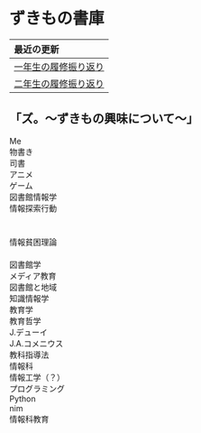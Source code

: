 # ずきもの書庫

<link rel="stylesheet" href="./css/orbit.css">
<link rel="stylesheet" href="./css/header.css">
<link rel="stylesheet" href="./css/fonts.css">
<link rel="stylesheet" href="./css/container.css">

| 最近の更新 |
|:-----------|
| [一年生の履修振り返り](/pages/firstgrade-review.md) |
| [二年生の履修振り返り](/pages/secandgrade-review.md) |


## 「ズ。～ずきもの興味について～」
<div class="anim-box box-animate">
    <div class="gravity-spot container" >
        <div class="orbit toumei ">
        Me
        </div>
        <div class="orbit">
            <div class="satellite rotate-orbit rotate-time-5 toumei">
                <div class="gravity-spot"> <!-- Nested example -->
                    <div class="orbit-2 rotate-orbit rotate-time-5 invert toumei">
                    物書き
                    </div>
                </div>
            </div>
            <div class="satellite rotate-orbit rotate-time-5 toumei">
                <div class="gravity-spot"> <!-- Nested example -->
                    <div class="orbit-2 rotate-orbit rotate-time-5 invert toumei">
                        司書
                    </div>
                </div>
            </div>
        </div>
        <div class="orbit toumei"></div>
        <div class="orbit toumei"></div>
        <div class="orbit">
            <div class="satellite rotate-orbit rotate-time-2 toumei">
                <div class="gravity-spot"> <!-- Nested example -->
                    <div class="orbit-2 rotate-orbit rotate-time-2 invert toumei">
                        アニメ
                    </div>
                </div>
            </div>
                <div class="satellite rotate-orbit rotate-time-2 toumei">
                    <div class="gravity-spot"> <!-- Nested example -->
                        <div class="orbit-2 rotate-orbit rotate-time-2 invert toumei">
                            ゲーム
                        </div>
                    </div>
                </div>
            </div>
            <div class="orbit-12">
                <div class="satellite rotate-orbit rotate-time-1 toumei">
                    <div class="gravity-spot"> <!-- Nested example -->
                        <div class="orbit-4 rotate-orbit rotate-time-1 invert toumei">
                            図書館情報学
                        </div>
                        <div class="orbit-5 ">
                            <div class="satellite rotate-orbit rotate-time-1 toumei">
                                <div class="gravity-spot"> <!-- Nested example -->
                                    <div class="orbit-3 rotate-orbit rotate-time-3 invert ">
                                        情報探索行動
                                        <div class="satellite rotate-orbit rotate-time-3 toumei">
                                        　<div class="gravity-spot"> <!-- Nested example -->
                                            　<div class="orbit-3 rotate-orbit rotate-time-3 invert toumei">
                                                情報貧困理論
                                            　</div>
                                        　</div>
                                        </div>
                                    </div>
                                </div>
                            </div>
                            <div class="satellite rotate-orbit rotate-time-1 toumei">
                            <div class="gravity-spot"> <!-- Nested example -->
                                <div class="orbit-3 rotate-orbit rotate-time-3 invert  angle-180">
                                    図書館学
                                    <div class="satellite rotate-orbit rotate-time-3 angle-270 toumei">
                                        <div class="gravity-spot"> <!-- Nested example -->
                                            <div class="orbit-3 rotate-orbit rotate-time-3 invert toumei">
                                                メディア教育
                                            </div>
                                        </div>
                                    </div>
                                    <div class="satellite rotate-orbit rotate-time-3 angle-90 toumei">
                                    <div class="gravity-spot"> <!-- Nested example -->
                                        <div class="orbit-3 rotate-orbit rotate-time-3 invert toumei">
                                            図書館と地域
                                        </div>
                                    </div>
                                </div>
                                </div>
                            </div>
                            </div>
                            <div class="satellite rotate-orbit rotate-time-1 toumei">
                            <div class="gravity-spot"> <!-- Nested example -->
                                <div class="orbit-5 rotate-orbit rotate-time-3 invert toumei angle-180">
                                    知識情報学
                                </div>
                            </div>
                            </div>
                        </div>
                    </div>
                    </div>
                    <div class="satellite rotate-orbit rotate-time-1 toumei">
                    <div class="gravity-spot"> <!-- Nested example -->
                        <div class="orbit-3 rotate-orbit rotate-time-1 invert toumei">
                            教育学
                        </div>
                        <div class="orbit-5">
                            <div class="satellite rotate-orbit rotate-time-1 toumei">
                                <div class="gravity-spot"> <!-- Nested example -->
                                    <div class="orbit-3 rotate-orbit rotate-time-3 invert">
                                        教育哲学
                                        <div class="satellite rotate-orbit rotate-time-1 angle-270 toumei">
                                        <div class="gravity-spot"> <!-- Nested example -->
                                            <div class="orbit-3 rotate-orbit rotate-time-1 invert toumei">
                                                J.デューイ
                                            </div>
                                        </div>
                                    </div>
                                    <div class="satellite rotate-orbit rotate-time-1 angle-90 toumei">
                                        <div class="gravity-spot"> <!-- Nested example -->
                                            <div class="orbit-3 rotate-orbit rotate-time-1 invert toumei">
                                                J.A.コメニウス
                                            </div>
                                        </div>
                                    </div>
                                    </div>
                                </div>
                            </div>
                            <div class="satellite rotate-orbit rotate-time-1 toumei">
                            <div class="gravity-spot"> <!-- Nested example -->
                                <div class="orbit-3 rotate-orbit rotate-time-3 invert  angle-180">
                                    教科指導法
                                    <div class="satellite rotate-orbit rotate-time-3 angle-270 toumei ">
                                        <div class="gravity-spot"> <!-- Nested example -->
                                            <div class="orbit-3 rotate-orbit rotate-time-3 invert toumei">
                                                情報科
                                            </div>
                                        </div>
                                    </div>
                                </div>
                            </div>
                            </div>
                        </div>
                    </div>
                    </div>
                    <div class="satellite rotate-orbit rotate-time-1 toumei">
                    <div class="gravity-spot"> <!-- Nested example -->
                        <div class="orbit-3 rotate-orbit rotate-time-1 invert toumei">
                            情報工学（？）
                        </div>
                        <div class="orbit-5">
                            <div class="satellite rotate-orbit rotate-time-1 toumei">
                                <div class="gravity-spot"> <!-- Nested example -->
                                    <div class="orbit-3 rotate-orbit rotate-time-3 invert">
                                        プログラミング
                                    <div class="satellite rotate-orbit rotate-time-1  toumei">
                                        <div class="gravity-spot"> <!-- Nested example -->
                                            <div class="orbit-3 rotate-orbit rotate-time-1 invert toumei">
                                                Python
                                            </div>
                                        </div>
                                    </div>
                                    <div class="satellite rotate-orbit rotate-time-1 toumei">
                                    <div class="gravity-spot"> <!-- Nested example -->
                                        <div class="orbit-3 rotate-orbit rotate-time-1 invert toumei">
                                            nim
                                        </div>
                                    </div>
                                </div>
                                </div>
                            </div>
                            </div>
                            <div class="satellite rotate-orbit rotate-time-1 toumei">
                            <div class="gravity-spot"> <!-- Nested example -->
                                <div class="orbit-5 rotate-orbit rotate-time-3 invert toumei angle-180">
                                    情報科教育
                                </div>
                            </div>
                            </div>
                        </div>
                    </div>
                    </div>
                </div>
                </div>
            </div>
</div><!--kokomade-->